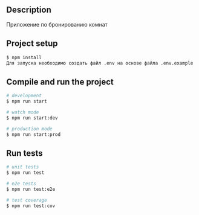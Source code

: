 ## Description

Приложение по бронированию комнат
## Project setup

```bash
$ npm install
Для запуска необходимо создать файл .env на основе файла .env.example
```

## Compile and run the project

```bash
# development
$ npm run start

# watch mode
$ npm run start:dev

# production mode
$ npm run start:prod
```

## Run tests

```bash
# unit tests
$ npm run test

# e2e tests
$ npm run test:e2e

# test coverage
$ npm run test:cov
```

